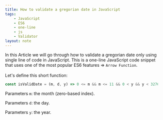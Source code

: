 ```yaml
---
title: How to validate a gregorian date in JavaScript
tags:
    - JavaScript
    - ES6
    - one-line
    - js
    - Validator
layout: note
---
```




In this Article we will go through how to validate a gregorian date only using single line of code in JavaScript.
This is a one-line JavaScript code snippet that uses one of the most popular ES6 features => `Arrow Function`.
<br/>
<br/>
Let's define this short function:

```js {.wrap}
const isValidDate = (m, d, y) => 0 <= m && m <= 11 && 0 < y && y < 32768 && 0 < d && d <= (new Date(y, m, 0)).getDate();
```
Parameters `m`: the month (zero-based index).


Parameters `d`: the day.


Parameters `y`: the year.


